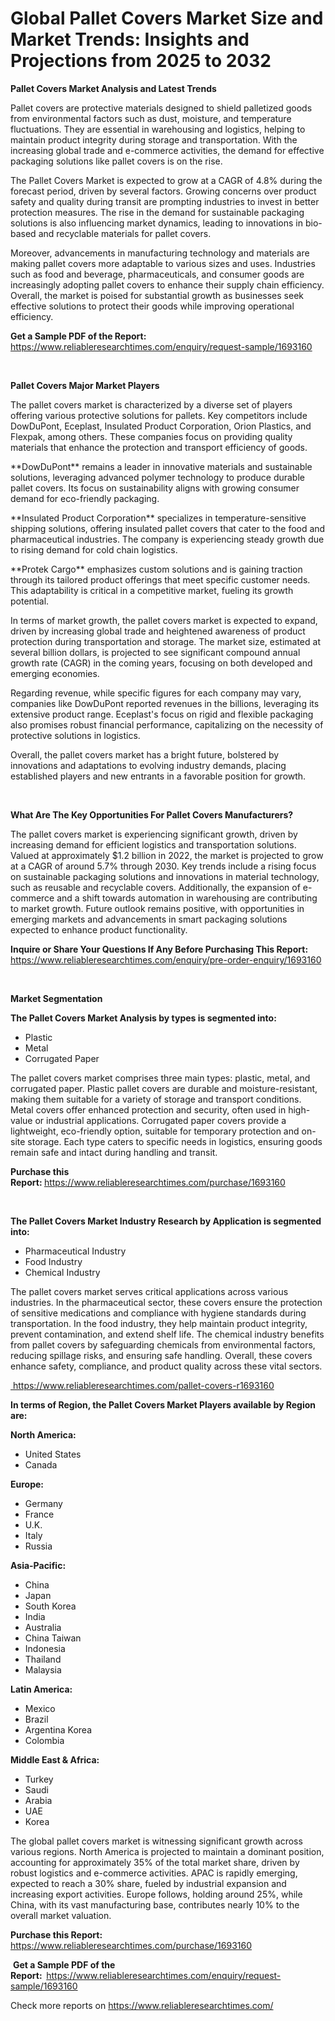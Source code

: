 <p><h1>Global Pallet Covers Market Size and Market Trends: Insights and Projections from 2025 to 2032</h1></p><p><strong>Pallet Covers Market Analysis and Latest Trends</strong></p>
<p><p>Pallet covers are protective materials designed to shield palletized goods from environmental factors such as dust, moisture, and temperature fluctuations. They are essential in warehousing and logistics, helping to maintain product integrity during storage and transportation. With the increasing global trade and e-commerce activities, the demand for effective packaging solutions like pallet covers is on the rise.</p><p>The Pallet Covers Market is expected to grow at a CAGR of 4.8% during the forecast period, driven by several factors. Growing concerns over product safety and quality during transit are prompting industries to invest in better protection measures. The rise in the demand for sustainable packaging solutions is also influencing market dynamics, leading to innovations in bio-based and recyclable materials for pallet covers. </p><p>Moreover, advancements in manufacturing technology and materials are making pallet covers more adaptable to various sizes and uses. Industries such as food and beverage, pharmaceuticals, and consumer goods are increasingly adopting pallet covers to enhance their supply chain efficiency. Overall, the market is poised for substantial growth as businesses seek effective solutions to protect their goods while improving operational efficiency.</p></p>
<p><strong>Get a Sample PDF of the Report:&nbsp;</strong> <a href="https://www.reliableresearchtimes.com/enquiry/request-sample/1693160?utm_campaign=2720&utm_medium=2&utm_source=Github&utm_content=ia&utm_term=31032025&utm_id=pallet-covers">https://www.reliableresearchtimes.com/enquiry/request-sample/1693160</a></p>
<p>&nbsp;</p>
<p><strong>Pallet Covers Major Market Players</strong></p>
<p><p>The pallet covers market is characterized by a diverse set of players offering various protective solutions for pallets. Key competitors include DowDuPont, Eceplast, Insulated Product Corporation, Orion Plastics, and Flexpak, among others. These companies focus on providing quality materials that enhance the protection and transport efficiency of goods.</p><p>**DowDuPont** remains a leader in innovative materials and sustainable solutions, leveraging advanced polymer technology to produce durable pallet covers. Its focus on sustainability aligns with growing consumer demand for eco-friendly packaging. </p><p>**Insulated Product Corporation** specializes in temperature-sensitive shipping solutions, offering insulated pallet covers that cater to the food and pharmaceutical industries. The company is experiencing steady growth due to rising demand for cold chain logistics.</p><p>**Protek Cargo** emphasizes custom solutions and is gaining traction through its tailored product offerings that meet specific customer needs. This adaptability is critical in a competitive market, fueling its growth potential.</p><p>In terms of market growth, the pallet covers market is expected to expand, driven by increasing global trade and heightened awareness of product protection during transportation and storage. The market size, estimated at several billion dollars, is projected to see significant compound annual growth rate (CAGR) in the coming years, focusing on both developed and emerging economies.</p><p>Regarding revenue, while specific figures for each company may vary, companies like DowDuPont reported revenues in the billions, leveraging its extensive product range. Eceplast's focus on rigid and flexible packaging also promises robust financial performance, capitalizing on the necessity of protective solutions in logistics.</p><p>Overall, the pallet covers market has a bright future, bolstered by innovations and adaptations to evolving industry demands, placing established players and new entrants in a favorable position for growth.</p></p>
<p>&nbsp;</p>
<p><strong>What Are The Key Opportunities For Pallet Covers Manufacturers?</strong></p>
<p><p>The pallet covers market is experiencing significant growth, driven by increasing demand for efficient logistics and transportation solutions. Valued at approximately $1.2 billion in 2022, the market is projected to grow at a CAGR of around 5.7% through 2030. Key trends include a rising focus on sustainable packaging solutions and innovations in material technology, such as reusable and recyclable covers. Additionally, the expansion of e-commerce and a shift towards automation in warehousing are contributing to market growth. Future outlook remains positive, with opportunities in emerging markets and advancements in smart packaging solutions expected to enhance product functionality.</p></p>
<p><strong>Inquire or Share Your Questions If Any Before Purchasing This Report:</strong> <a href="https://www.reliableresearchtimes.com/enquiry/pre-order-enquiry/1693160?utm_campaign=2720&utm_medium=2&utm_source=Github&utm_content=ia&utm_term=31032025&utm_id=pallet-covers">https://www.reliableresearchtimes.com/enquiry/pre-order-enquiry/1693160</a></p>
<p>&nbsp;</p>
<p><strong>Market Segmentation</strong></p>
<p><strong>The Pallet Covers Market Analysis by types is segmented into:</strong></p>
<p><ul><li>Plastic</li><li>Metal</li><li>Corrugated Paper</li></ul></p>
<p><p>The pallet covers market comprises three main types: plastic, metal, and corrugated paper. Plastic pallet covers are durable and moisture-resistant, making them suitable for a variety of storage and transport conditions. Metal covers offer enhanced protection and security, often used in high-value or industrial applications. Corrugated paper covers provide a lightweight, eco-friendly option, suitable for temporary protection and on-site storage. Each type caters to specific needs in logistics, ensuring goods remain safe and intact during handling and transit.</p></p>
<p><strong>Purchase this Report:&nbsp;</strong><a href="https://www.reliableresearchtimes.com/purchase/1693160?utm_campaign=2720&utm_medium=2&utm_source=Github&utm_content=ia&utm_term=31032025&utm_id=pallet-covers">https://www.reliableresearchtimes.com/purchase/1693160</a></p>
<p>&nbsp;</p>
<p><strong>The Pallet Covers Market Industry Research by Application is segmented into:</strong></p>
<p><ul><li>Pharmaceutical Industry</li><li>Food Industry</li><li>Chemical Industry</li></ul></p>
<p><p>The pallet covers market serves critical applications across various industries. In the pharmaceutical sector, these covers ensure the protection of sensitive medications and compliance with hygiene standards during transportation. In the food industry, they help maintain product integrity, prevent contamination, and extend shelf life. The chemical industry benefits from pallet covers by safeguarding chemicals from environmental factors, reducing spillage risks, and ensuring safe handling. Overall, these covers enhance safety, compliance, and product quality across these vital sectors.</p></p>
<p><a href="https://www.reliableresearchtimes.com/pallet-covers-r1693160?utm_campaign=2720&utm_medium=2&utm_source=Github&utm_content=ia&utm_term=31032025&utm_id=pallet-covers">&nbsp;https://www.reliableresearchtimes.com/pallet-covers-r1693160</a></p>
<p><strong>In terms of Region, the Pallet Covers Market Players available by Region are:</strong></p>
<p>
    <p> <strong> North America: </strong>
        <ul>
            <li>United States</li>
            <li>Canada</li>
        </ul>
        </p> 
    <p> <strong> Europe: </strong>
        <ul>
            <li>Germany</li>
            <li>France</li>
            <li>U.K.</li>
            <li>Italy</li>
            <li>Russia</li>
        </ul>
        </p> 
    <p> <strong> Asia-Pacific: </strong>
        <ul>
            <li>China</li>
            <li>Japan</li>
            <li>South Korea</li>
            <li>India</li>
            <li>Australia</li>
            <li>China Taiwan</li>
            <li>Indonesia</li>
            <li>Thailand</li>
            <li>Malaysia</li>
        </ul>
        </p> 
    <p> <strong> Latin America: </strong>
        <ul>
            <li>Mexico</li>
            <li>Brazil</li>
            <li>Argentina Korea</li>
            <li>Colombia</li>
        </ul>
        </p> 
    <p> <strong> Middle East & Africa: </strong>
        <ul>
            <li>Turkey</li>
            <li>Saudi</li>
            <li>Arabia</li>
            <li>UAE</li>
            <li>Korea</li>
        </ul>
    </p>
    </p>
<p><p>The global pallet covers market is witnessing significant growth across various regions. North America is projected to maintain a dominant position, accounting for approximately 35% of the total market share, driven by robust logistics and e-commerce activities. APAC is rapidly emerging, expected to reach a 30% share, fueled by industrial expansion and increasing export activities. Europe follows, holding around 25%, while China, with its vast manufacturing base, contributes nearly 10% to the overall market valuation.</p></p>
<p><strong>Purchase this Report: </strong><a href="https://www.reliableresearchtimes.com/purchase/1693160?utm_campaign=2720&utm_medium=2&utm_source=Github&utm_content=ia&utm_term=31032025&utm_id=pallet-covers">https://www.reliableresearchtimes.com/purchase/1693160</a></p>
<p>&nbsp;<strong>Get a Sample PDF of the Report:&nbsp;&nbsp;</strong><a href="https://www.reliableresearchtimes.com/enquiry/request-sample/1693160?utm_campaign=2720&utm_medium=2&utm_source=Github&utm_content=ia&utm_term=31032025&utm_id=pallet-covers">https://www.reliableresearchtimes.com/enquiry/request-sample/1693160</a></p>
<p><strong></strong></p>
<p>Check more reports on <a href="https://www.reliableresearchtimes.com/?utm_campaign=2720&utm_medium=2&utm_source=Github&utm_content=ia&utm_term=31032025&utm_id=pallet-covers">https://www.reliableresearchtimes.com/</a></p>